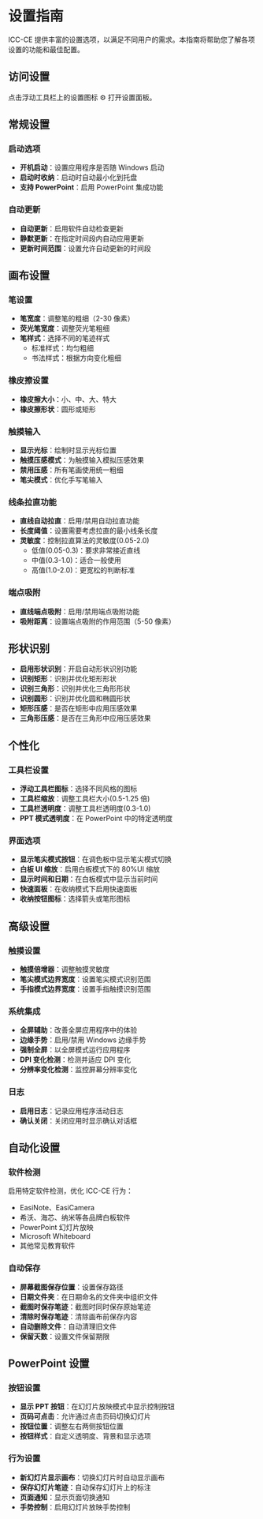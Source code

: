 # 设置指南

<ArticleMetadata />

ICC-CE 提供丰富的设置选项，以满足不同用户的需求。本指南将帮助您了解各项设置的功能和最佳配置。

## 访问设置

点击浮动工具栏上的设置图标 ⚙️ 打开设置面板。

## 常规设置

### 启动选项

- **开机启动**：设置应用程序是否随 Windows 启动
- **启动时收纳**：启动时自动最小化到托盘
- **支持 PowerPoint**：启用 PowerPoint 集成功能

### 自动更新

- **自动更新**：启用软件自动检查更新
- **静默更新**：在指定时间段内自动应用更新
- **更新时间范围**：设置允许自动更新的时间段

## 画布设置

### 笔设置

- **笔宽度**：调整笔的粗细（2-30 像素）
- **荧光笔宽度**：调整荧光笔粗细
- **笔样式**：选择不同的笔迹样式
  - 标准样式：均匀粗细
  - 书法样式：根据方向变化粗细

### 橡皮擦设置

- **橡皮擦大小**：小、中、大、特大
- **橡皮擦形状**：圆形或矩形

### 触摸输入

- **显示光标**：绘制时显示光标位置
- **触摸压感模式**：为触摸输入模拟压感效果
- **禁用压感**：所有笔画使用统一粗细
- **笔尖模式**：优化手写笔输入

### 线条拉直功能

- **直线自动拉直**：启用/禁用自动拉直功能
- **长度阈值**：设置需要考虑拉直的最小线条长度
- **灵敏度**：控制拉直算法的灵敏度(0.05-2.0)
  - 低值(0.05-0.3)：要求非常接近直线
  - 中值(0.3-1.0)：适合一般使用
  - 高值(1.0-2.0)：更宽松的判断标准

### 端点吸附

- **直线端点吸附**：启用/禁用端点吸附功能
- **吸附距离**：设置端点吸附的作用范围（5-50 像素）

## 形状识别

- **启用形状识别**：开启自动形状识别功能
- **识别矩形**：识别并优化矩形形状
- **识别三角形**：识别并优化三角形形状
- **识别圆形**：识别并优化圆和椭圆形状
- **矩形压感**：是否在矩形中应用压感效果
- **三角形压感**：是否在三角形中应用压感效果

## 个性化

### 工具栏设置

- **浮动工具栏图标**：选择不同风格的图标
- **工具栏缩放**：调整工具栏大小(0.5-1.25 倍)
- **工具栏透明度**：调整工具栏透明度(0.3-1.0)
- **PPT 模式透明度**：在 PowerPoint 中的特定透明度

### 界面选项

- **显示笔尖模式按钮**：在调色板中显示笔尖模式切换
- **白板 UI 缩放**：启用白板模式下的 80%UI 缩放
- **显示时间和日期**：在白板模式中显示当前时间
- **快速面板**：在收纳模式下启用快速面板
- **收纳按钮图标**：选择箭头或笔形图标

## 高级设置

### 触摸设置

- **触摸倍增器**：调整触摸灵敏度
- **笔尖模式边界宽度**：设置笔尖模式识别范围
- **手指模式边界宽度**：设置手指触摸识别范围

### 系统集成

- **全屏辅助**：改善全屏应用程序中的体验
- **边缘手势**：启用/禁用 Windows 边缘手势
- **强制全屏**：以全屏模式运行应用程序
- **DPI 变化检测**：检测并适应 DPI 变化
- **分辨率变化检测**：监控屏幕分辨率变化

### 日志

- **启用日志**：记录应用程序活动日志
- **确认关闭**：关闭应用时显示确认对话框

## 自动化设置

### 软件检测

启用特定软件检测，优化 ICC-CE 行为：

- EasiNote、EasiCamera
- 希沃、海芯、纳米等各品牌白板软件
- PowerPoint 幻灯片放映
- Microsoft Whiteboard
- 其他常见教育软件

### 自动保存

- **屏幕截图保存位置**：设置保存路径
- **日期文件夹**：在日期命名的文件夹中组织文件
- **截图时保存笔迹**：截图时同时保存原始笔迹
- **清除时保存笔迹**：清除画布前保存内容
- **自动删除文件**：自动清理旧文件
- **保留天数**：设置文件保留期限

## PowerPoint 设置

### 按钮设置

- **显示 PPT 按钮**：在幻灯片放映模式中显示控制按钮
- **页码可点击**：允许通过点击页码切换幻灯片
- **按钮位置**：调整左右两侧按钮位置
- **按钮样式**：自定义透明度、背景和显示选项

### 行为设置

- **新幻灯片显示画布**：切换幻灯片时自动显示画布
- **保存幻灯片笔迹**：自动保存幻灯片上的标注
- **页面通知**：显示页面切换通知
- **手势控制**：启用幻灯片放映手势控制
